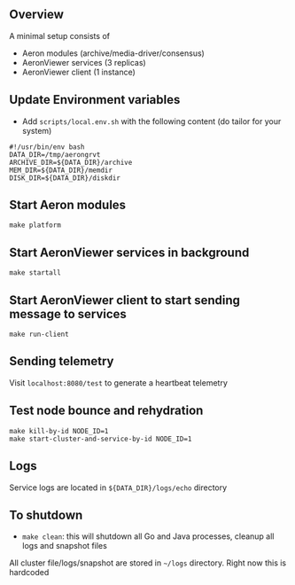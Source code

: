 ## Overview
A minimal setup consists of
- Aeron modules (archive/media-driver/consensus)
- AeronViewer services (3 replicas)
- AeronViewer client (1 instance)

## Update Environment variables
- Add `scripts/local.env.sh` with the following content (do tailor for your system)
```
#!/usr/bin/env bash
DATA_DIR=/tmp/aerongrvt
ARCHIVE_DIR=${DATA_DIR}/archive
MEM_DIR=${DATA_DIR}/memdir
DISK_DIR=${DATA_DIR}/diskdir
```

## Start Aeron modules
```
make platform
```

## Start AeronViewer services in background
```
make startall
```

## Start AeronViewer client to start sending message to services
```
make run-client
```

## Sending telemetry
Visit `localhost:8080/test` to generate a heartbeat telemetry

## Test node bounce and rehydration
```
make kill-by-id NODE_ID=1
make start-cluster-and-service-by-id NODE_ID=1
```

## Logs
Service logs are located in `${DATA_DIR}/logs/echo` directory

## To shutdown
- `make clean`: this will shutdown all Go and Java processes, cleanup all logs and snapshot files

All cluster file/logs/snapshot are stored in `~/logs` directory. Right now this is hardcoded
